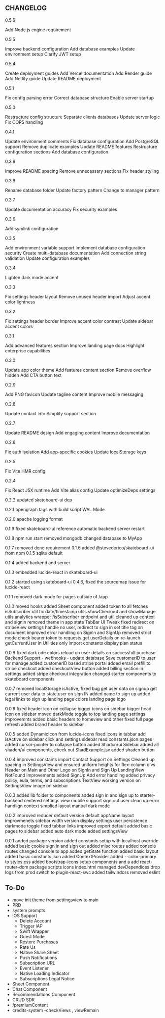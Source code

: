 ## CHANGELOG

0.5.6

  Add Node.js engine requirement

0.5.5

  Improve backend configuration
  Add database examples
  Update environment setup
  Clarify JWT setup

0.5.4

  Create deployment guides
  Add Vercel documentation
  Add Render guide
  Add Netlify guide
  Update README deployment

0.5.1

  Fix config parsing error
  Correct database structure
  Enable server startup

0.5.0

  Restructure config structure
  Separate clients databases
  Update server logic
  Fix CORS handling

0.4.1

  Update environment comments
  Fix database configuration
  Add PostgreSQL support
  Remove duplicate examples
  Update README features
  Restructure configuration sections
  Add database configuration

0.3.9

  Improve README spacing
  Remove unnecessary sections
  Fix header styling

0.3.8

  Rename database folder
  Update factory pattern
  Change to manager pattern

0.3.7

  Update documentation accuracy
  Fix security examples

0.3.6

  Add symlink configuration

0.3.5

  Add environment variable support
  Implement database configuration security
  Create multi-database documentation
  Add connection string validation
  Update configuration examples

0.3.4

  Lighten dark mode accent

0.3.3

  Fix settings header layout
  Remove unused header import
  Adjust accent color lightness

0.3.2

  Fix settings header border
  Improve accent color contrast
  Update sidebar accent colors

0.3.1

  Add advanced features section
  Improve landing page docs
  Highlight enterprise capabilities

0.3.0

  Update app color theme
  Add features content section
  Remove overflow hidden
  Add CTA button text

0.2.9

  Add PNG favicon
  Update tagline content
  Improve mobile messaging

0.2.8

  Update contact info
  Simplify support section

0.2.7

  Update README design
  Add engaging content
  Improve documentation

0.2.6

  Fix auth isolation
  Add app-specific cookies
  Update localStorage keys

0.2.5

  Fix Vite HMR config

0.2.4

  Fix React JSX runtime
  Add Vite alias config
  Update optimizeDeps settings

0.2.2
 updated skateboard-ui dep

0.2.1
 opengraph tags with build script
 WAL Mode
 
0.2.0
 apache logging format

0.1.9
 fixed skateboard-ui reference
 automatic backend server restart

0.1.8
 npm run start
 removed mongodb
 changed database to MyApp

0.1.7
 removed deno requirement
0.1.6
 added @stevederico/skateboard-ui from npm
0.1.5
 sqlite default

0.1.4
 added backend and server

0.1.3
 embedded lucide-react in skateboard-ui

0.1.2
 started using skateboard-ui 0.4.6, fixed the sourcemap issue for lucide-react

0.1.1
 removed dark mode for pages outside of /app

0.1.0
 moved hooks
 added Sheet component
 added token to all fetches
 isSubscriber util fix
 date/timestamp utils
 showCheckout and showManage utils
 analytics wrapper
 /isSubscriber endpoint and util
 cleaned up context and signin
 removed theme in app state
 TabBar UI Tweak
 fixed redirect on stripeView
 settings handle no user, redirect to sign in
 set title tag on document
 improved error handling on SignIn and SignUp
 removed strict mode
 check bearer token to requests
 get userDetails on re-launch
 getCurrentUser in Utilities
 only import constants
 display plan status

 0.0.8
 fixed dark ode colors
 reload on user details on successfull purchase
 Backend Support - webhooks - update database Save customerID to user for manage
 added customerID based stripe portal
 added email prefill to stripe checkout
 added checkoutView button
 added billing section in settings
 added stripe checkout integration
 changed starter components to skateboard components

 0.0.7
 removed localStorage isActive, fixed bug
 get user data on signup
 get current user data to state.user on sign IN
 added name to sign up
 added legal links to sign up
 landing page colors
 landing page logo

 0.0.6
 fixed header icon on collapse
 bigger icons on sidebar
 bigger head icon on sidebar
 moved darkMode toggle to top
 landing page
 settings improvemnts
 added basic headers to homeview and other
 fixed full page refresh
 added brand header to sidebar

 0.0.5
 added DynamicIcon from lucide-icons
 fixed icons in tabbar
 add isActive on sidebar click and settings
 sidebar read constants.json pages
 added cursor-pointer to collapse button
 added Shadcn/ui Sidebar
 added all shadcn/ui components, check out ShadExample.jsx
 added shadcn button

 0.0.4
 improved constants import
 Contact Support on Settings
 Cleaned up spacing in SettingsView and ensured uniform heights for flex-column divs
 Header on Main and Other
 Logo on SignIn and Sign Up
 LandingView
 NotFound Improvements
 added SignUp Add error handling
 added privacy policy, eula, terms, and subscriptions 
 TextView working
 version on SettingsView
 image on sidebar

 0.0.3 
 added lib folder to components
 added sign in and sign up to starter-backend
 centered settings view
 mobile support
 sign out user clean up
 error handlign context
 simplied layout
 manual dark mode

 0.0.2
 improved reducer
 default version
 default appName
 layout improvmenets
 sidebar width
 version display settings
 user persistence
 darkmode toggle
 fixed tabbar links
 improved export default
 added basic pages to sidebar
 added auto dark mode
 added settingsView

 0.0.1 
 added package version
 added constants setup with localhost override
 added basic cookie sign in and sign out
 added misc routes
 added console routes
 changed console to app
 added getState function
 added basic layout
 added basic constants.json
 added ContextProvider
 added --color-primary to styles.css
 added bootstrap-icons
 setup components and a
 add react-router-dom
 package scripts
 icons
 index.html 
 managed devDependices 
 drop logs from prod
 switch to plugin-react-swc
 added tailwindcss
 removed eslint



## To-Do
- move init theme from settingsview to main 
- PRD 
- system prompts
- iOS Support
    - Delete Account
    - Trigger IAP
    - Swift Wrapper
    - Guest Mode
    - Restore Purchases
    - Rate Us
    - Native Share Sheet 
    - Push Notifications 
    - Subscription URL
    - Event Listener
    - Native Loading Indicator
    - Subscriptions Legal Notice
- Sheet Component
- Chat Component
- Recommendations Component
- CRUD SDK
- /premiumContent
- credits-system -checkViews , viewRemain